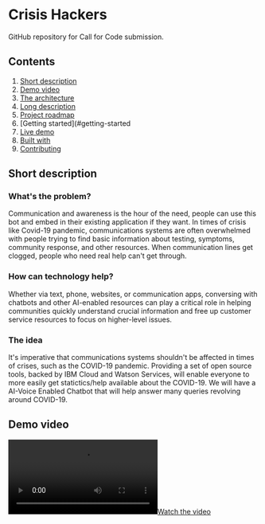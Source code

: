 # Crisis Hackers

GitHub repository for Call for Code submission.

## Contents

1. [Short description](#short-description)
1. [Demo video](#demo-video)
1. [The architecture](#the-architecture)
1. [Long description](#long-description)
1. [Project roadmap](#project-roadmap)
1. [Getting started](#getting-started
1. [Live demo](#live-demo)
1. [Built with](#built-with)
1. [Contributing](#contributing)

## Short description

### What's the problem?

Communication and awareness is the hour of the need, people can use this bot and embed in their existing application if they want. In times of crisis like Covid-19 pandemic, communications systems are often overwhelmed with people trying to find basic information about testing, symptoms, community response, and other resources. When communication lines get clogged, people who need real help can't get through.

### How can technology help?

Whether via text, phone, websites, or communication apps, conversing with chatbots and other AI-enabled resources can play a critical role in helping communities quickly understand crucial information and free up customer service resources to focus on higher-level issues.

### The idea

It's imperative that communications systems shouldn't be affected in times of crises, such as the COVID-19 pandemic. Providing a set of open source tools, backed by IBM Cloud and Watson Services, will enable everyone to more easily get statictics/help available about the COVID-19. We will have a AI-Voice Enabled Chatbot that will help answer many queries revolving around COVID-19. 

## Demo video

[![Watch the video](https://github.com/vs28031996/HackIt/blob/master/Video/demo.wmv)](https://github.com/vs28031996/HackIt/blob/master/Video/demo.wmv)
